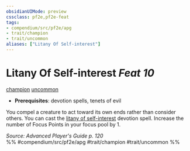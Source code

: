```yaml
---
obsidianUIMode: preview
cssclass: pf2e,pf2e-feat
tags:
- compendium/src/pf2e/apg
- trait/champion
- trait/uncommon
aliases: ["Litany Of Self-interest"]
---
```

# Litany Of Self-interest  *Feat 10*  
[champion](rules/traits/champion.md)  [uncommon](rules/traits/uncommon.md)  

- **Prerequisites**: devotion spells, tenets of evil

You compel a creature to act toward its own ends rather than consider others. You can cast the [litany of self-interest](compendium/spells/litany-of-self-interest-apg.md) devotion spell. Increase the number of Focus Points in your focus pool by 1.

*Source: Advanced Player's Guide p. 120*  
%% #compendium/src/pf2e/apg #trait/champion #trait/uncommon %%